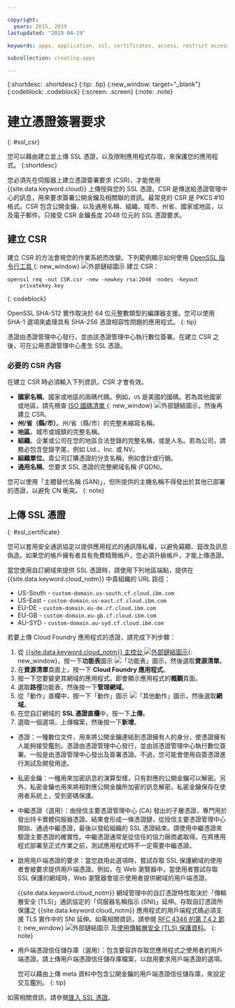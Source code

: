 ```yaml
---

copyright:
  years: 2015, 2019
lastupdated: "2019-04-19"

keywords: apps, application, ssl, certificates, access, restrict access, create, csr, upload, import

subcollection: creating-apps

---
```


{:shortdesc: .shortdesc}
{:tip: .tip}
{:new_window: target="_blank"}
{:codeblock: .codeblock}
{:screen: .screen}
{:note: .note}

# 建立憑證簽署要求
{: #ssl_csr}

您可以藉由建立並上傳 SSL 憑證，以及限制應用程式存取，來保護您的應用程式。
{:shortdesc}

您必須先在伺服器上建立憑證簽署要求 (CSR)，才能使用 {{site.data.keyword.cloud}} 上傳授與您的 SSL 憑證。CSR 是傳送給憑證管理中心的訊息，用來要求簽署公開金鑰及相關聯的資訊。最常見的 CSR 是 PKCS #10 格式。CSR 包含公開金鑰，以及通用名稱、組織、城市、州省、國家或地區，以及電子郵件。只接受 CSR 金鑰長度 2048 位元的 SSL 憑證要求。

## 建立 CSR

建立 CSR 的方法會視您的作業系統而改變。下列範例顯示如何使用 [OpenSSL 指令行工具 ](http://www.openssl.org/){: new_window} ![外部鏈結圖示](../icons/launch-glyph.svg "外部鏈結圖示") 建立 CSR：

```
openssl req -out CSR.csr -new -newkey rsa:2048 -nodes -keyout
    privatekey.key
```
{: codeblock}

OpenSSL SHA-512 實作取決於 64 位元整數類型的編譯器支援。您可以使用 SHA-1 選項來處理具有 SHA-256 憑證相容性問題的應用程式。
{: tip}

憑證由憑證管理中心發行，並由該憑證管理中心執行數位簽署。在建立 CSR 之後，可在公用憑證管理中心產生 SSL 憑證。

### 必要的 CSR 內容

在建立 CSR 時必須輸入下列資訊，CSR 才會有效。

 * **國家名稱**。國家或地區的兩碼代碼。例如，`US` 是美國的國碼。若為其他國家或地區，請先檢查 [ISO 國碼清單 ](https://www.iso.org/obp/ui/#search){: new_window} ![外部鏈結圖示](../icons/launch-glyph.svg "外部鏈結圖示")，然後再建立 CSR。
 * **州/省（縣/市）**。州/省（縣/市）的完整未縮寫名稱。
 * **地區**。城市或城鎮的完整名稱。
 * **組織**。企業或公司在您的地區合法登錄的完整名稱，或是人名。若為公司，請務必包含登錄字尾，例如 Ltd.、Inc. 或 NV。
 * **組織單位**。貴公司訂購憑證的分支名稱，例如會計或行銷。
 * **通用名稱**。您要求 SSL 憑證的完整網域名稱 (FQDN)。

您可以使用「主體替代名稱 (SAN)」，但所提供的主機名稱不得發出於其他已部署的憑證，以避免 CN 衝突。
{: note}

## 上傳 SSL 憑證
{: #ssl_certificate}

您可以套用安全通訊協定以提供應用程式的通訊隱私權，以避免竊聽、竄改及訊息偽造。如果您的帳戶擁有者具有免費精簡帳戶，您必須升級帳戶，才能上傳憑證。

當您使用自訂網域來提供 SSL 憑證時，請使用下列地區端點，提供在 {{site.data.keyword.cloud_notm}} 中貴組織的 URL 路徑：

* US-South - `custom-domain.us-south.cf.cloud.ibm.com`
* US-East - `custom-domain.us-east.cf.cloud.ibm.com`
* EU-DE - `custom-domain.eu-de.cf.cloud.ibm.com`
* EU-GB - `custom-domain.eu-gb.cf.cloud.ibm.com`
* AU-SYD - `custom-domain.au-syd.cf.cloud.ibm.com`

若要上傳 Cloud Foundry 應用程式的憑證，請完成下列步驟：

1. 從 [{{site.data.keyword.cloud_notm}} 主控台 ![外部鏈結圖示](../icons/launch-glyph.svg "外部鏈結圖示")](https://{DomainName}){: new_window}，按一下**功能表**圖示 ![「功能表」圖示](../icons/icon_hamburger.svg)，然後選取**資源清單**。
2. 在**資源清單**頁面上，按一下 **Cloud Foundry 應用程式**。
3. 按一下您要變更其網域的應用程式。即會顯示應用程式的**概觀**頁面。
4. 選取**路徑**功能表，然後按一下**管理網域**。
5. 從「動作」直欄中，按一下「動作」圖示 ![「其他動作」圖示](../icons/action-menu-icon.svg)，然後選取**網域**。
6. 在您自訂網域的 **SSL 憑證直欄**中，按一下**上傳**。
7. 選取一個選項，上傳檔案，然後按一下**新增**。
  
  * 憑證：一種數位文件，用來將公開金鑰連結到憑證擁有人的身分，使憑證擁有人能夠接受鑑別。憑證由憑證管理中心發行，並由該憑證管理中心執行數位簽署。一般是由憑證管理中心發出及簽署憑證。不過，您可能會使用自簽憑證進行測試及開發用途。
  * 私密金鑰：一種用來加密訊息的演算型樣，只有對應的公開金鑰可以解密。另外，私密金鑰也用來將相對應公開金鑰所加密的訊息解密。私密金鑰保存在使用者系統上，受到密碼保護。
  * 中繼憑證（選用）：由授信主要憑證管理中心 (CA) 發出的子層憑證，專門用於發出持卡實體伺服器憑證。結果會形成一條憑證鏈，從授信主要憑證管理中心開始、通過中繼憑證，最後以發給組織的 SSL 憑證結束。請使用中繼憑證來驗證主要憑證的確實性。中繼憑證通常是從信任的協力廠商處取得。在將應用程式部署至正式作業之前，測試應用程式時不一定需要中繼憑證。
  * 啟用用戶端憑證的要求：當您啟用此選項時，嘗試存取 SSL 保護網域的使用者會被要求提供用戶端憑證。例如，在 Web 瀏覽器中，當使用者嘗試存取 SSL 保護的網域時，Web 瀏覽器會提示使用者提供網域的用戶端憑證。
 

    {{site.data.keyword.cloud_notm}} 網域管理中的自訂憑證特性取決於「傳輸層安全 (TLS)」通訊協定的「伺服器名稱指示 (SNI)」延伸。存取自訂憑證所保護之 {{site.data.keyword.cloud_notm}} 應用程式的用戶端程式碼必須支援 TLS 實作中的 SNI 延伸。如需相關資訊，請參閱 [RFC 4346 的第 7.4.2 節 ](http://tools.ietf.org/html/rfc4346#section-7.4.2){: new_window} ![外部鏈結圖示](../icons/launch-glyph.svg "外部鏈結圖示") 及[使用傳輸層安全 (TLS) 保護資料](/docs/get-support?topic=get-support-tlssupportwithdraw#tlssupportwithdraw)。
  {: note}
  
  * 用戶端憑證信任儲存庫（選用）：包含要容許存取您應用程式之使用者的用戶端憑證。請上傳用戶端憑證信任儲存庫檔案，以啟用要求用戶端憑證的選項。
  
    您可以藉由上傳 meta 資料中包含公開金鑰的用戶端憑證信任儲存庫，來設定交互鑑別。
  {: tip}

如需相關資訊，請參閱[匯入 SSL 憑證](/docs/ssl-certificates?topic=ssl-certificates-importing-ssl-certificates)。


